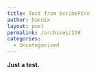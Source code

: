 ```yaml
---
title: Test from ScribeFire
author: honnix
layout: post
permalink: /archives/138
categories:
  - Uncategorized
---
```

**Just a test.**